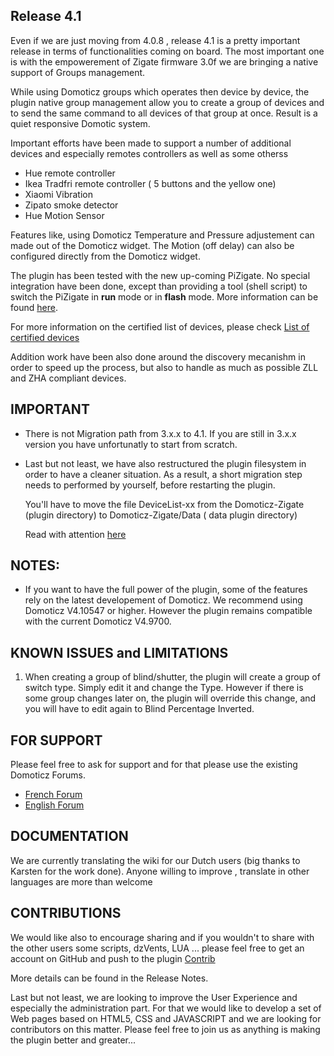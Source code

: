 ## Release 4.1

Even if we are just moving from 4.0.8 , release 4.1 is a pretty important release in terms of functionalities coming on board.
The most important one is with the empowerement of Zigate firmware 3.0f we are bringing a native support of Groups management.

While using Domoticz groups which operates then device by device, the plugin native group management allow you to create a
group of devices and to send the same command to all devices of that group at once. Result is a quiet
responsive Domotic system.

Important efforts have been made to support a number of additional devices and especially remotes controllers as well as some otherss
* Hue remote controller
* Ikea Tradfri remote controller ( 5 buttons and the yellow one)
* Xiaomi Vibration
* Zipato smoke detector
* Hue Motion Sensor

Features like, using Domoticz Temperature and Pressure adjustement can made out of the Domoticz widget. The Motion (off delay)
can also be configured directly from the Domoticz widget.

The plugin has been tested with the new up-coming PiZigate. No special integration have been done, except than providing a
tool (shell script) to switch the PiZigate in **run** mode or in **flash** mode. More information
can be found [here](Plugin_Installation.md).

For more information on the certified list of devices, please check
[List of certified devices](Info_Compatible-devices.md)

Addition work have been also done around the discovery mecanishm in order to speed up the process, but also to handle
as much as possible ZLL and ZHA compliant devices.

## IMPORTANT
* There is not Migration path from 3.x.x to 4.1. If you are still in 3.x.x version you have unfortunatly to start from scratch.

* Last but not least, we have also restructured the plugin filesystem in order to have a cleaner situation. As a result,
a short migration step needs to performed by yourself, before restarting the plugin.

   You'll have to move the file DeviceList-xx from the Domoticz-Zigate (plugin directory) to Domoticz-Zigate/Data ( data plugin directory)

   Read with attention [here](https://github.com/sasu-drooz/Domoticz-Zigate/blob/pre-4.1/00-UPGRADE-FROM-STABLE-4.0.md)

## NOTES:
* If you want to have the full power of the plugin, some of the features rely on the latest developement of Domoticz.
We recommend using Domoticz V4.10547 or higher. However the plugin remains compatible with the current Domoticz V4.9700.

## KNOWN ISSUES and LIMITATIONS

1. When creating a group of blind/shutter, the plugin will create a group of switch type. Simply edit it and change the Type.
However if there is some group changes later on, the plugin will override this change, and you will have to edit again to Blind Percentage Inverted.

## FOR SUPPORT
Please feel free to ask for support and for that please use the existing Domoticz Forums.

   * [French Forum](https://easydomoticz.com/forum/viewforum.php?f=28)
   * [English Forum](https://www.domoticz.com/forum/viewforum.php?f=68)

## DOCUMENTATION
We are currently translating the wiki for our Dutch users (big thanks to Karsten for the work done).
Anyone willing to improve , translate in other languages are more than welcome

## CONTRIBUTIONS

We would like also to encourage sharing and if you wouldn't to share with the other users some scripts, dzVents, LUA ... please
feel free to get an account on GitHub and push to the plugin [Contrib](../Contrib)

More details can be found in the Release Notes.


Last but not least, we are looking to improve the User Experience and especially the administration part. For that we
would like to develop a set of Web pages based on HTML5, CSS and JAVASCRIPT and we are looking for contributors on this matter.
Please feel free to join us as anything is making the plugin better and greater...
